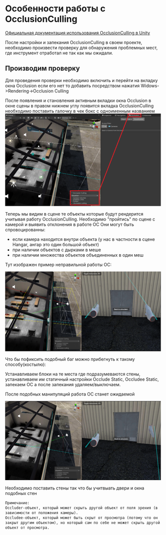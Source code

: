 # Особенности работы с OcclusionCulling 

[Официальная документация использования OcclusionCulling в Unity](https://docs.unity3d.com/ru/2018.4/Manual/OcclusionCulling.html)

После настройки и запекания OcclusionCulling в своем проекте, необходимо произвести проверку для обнаружения 
проблемных мест, где инструмент отработал не так как мы ожидали.

## Производим проверку

Для проведения проверки необходимо включить и перейти на вкладку окна Occlusion если его нет то добавить посредством нажатия Widows->Rendering->Occlusion Culling

После появления и становления активным вкладки окна Occlusion в окне сцены в правом нижнем углу появится вкладка OcclusionCulling необходимо поставить галочку в чек бокс с одноименным названием 
![Alt text](../Images/OcclusionCullingWorkflowImg0.png)

Теперь мы видим в сцене те объекты которые будут рендерится учитывая работу OcclusionCulling. 
Необходимо "пройтись" по сцене с камерой и выявить отклонения в работе OC
Они могут быть спровоцированны:
- если камера находится внутри объекта (у нас в частности в сцене Hangar, ангар это один большой объект)
- при наличии объектов с дырками в меше
- при наличии множества объектов объединенных в один меш

Тут изображен пример неправильной работы OC:

![Alt text](../Images/OcclusionCullingWorkflowImg1.png)

Что бы пофиксить подобный баг можно прибегнуть к такому способу(костылю):

Устанавливаем блоки на те места где подразумеваются стены, устанавливаем им статичный настройки Occlude Static, Occludee Static,
запекаем OC а после запекания удаляем/выключаем.

После подобных манипуляций работа OC станет ожидаемой

![Alt text](../Images/OcclusionCullingWorkflowImg2.png)

Необходимо поставить стены так что бы учитвыать двери и окна подобных стен

```
Примечание:
Оccluder-объект, который может скрыть другой объект от поля зрения (в зависимости от положения камеры).
Occludee-объект, который может быть скрыт от просмотра (потому что он закрыт другим объектом), но который сам по себе не может скрыть другой объект от просмотра.
```